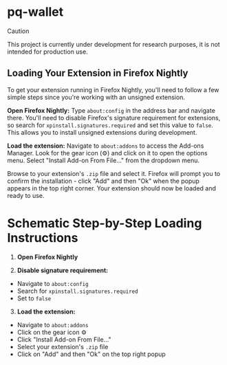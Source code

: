 # pq-wallet

> [!CAUTION]
>
> This project is currently under development for research purposes, it is not intended for production use.
>


## Loading Your Extension in Firefox Nightly

To get your extension running in Firefox Nightly, you'll need to follow a few simple steps since you're working with an unsigned extension.

**Open Firefox Nightly:** Type `about:config` in the address bar and navigate there. You'll need to disable Firefox's signature requirement for extensions, so search for `xpinstall.signatures.required` and set this value to `false`. This allows you to install unsigned extensions during development.

**Load the extension:** Navigate to `about:addons` to access the Add-ons Manager. Look for the gear icon \(⚙️\) and click on it to open the options menu. Select "Install Add-on From File..." from the dropdown menu.

Browse to your extension's `.zip` file and select it. Firefox will prompt you to confirm the installation - click "Add" and then "Ok" when the popup appears in the top right corner. Your extension should now be loaded and ready to use.

# Schematic Step-by-Step Loading Instructions

1. **Open Firefox Nightly**

2. **Disable signature requirement:**
  - Navigate to `about:config`
  - Search for `xpinstall.signatures.required`
  - Set to `false`

3. **Load the extension:**
  - Navigate to `about:addons`
  - Click on the gear icon ⚙️
  - Click "Install Add-on From File..."
  - Select your extension's `.zip` file 
  - Click on "Add" and then "Ok" on the top right popup
